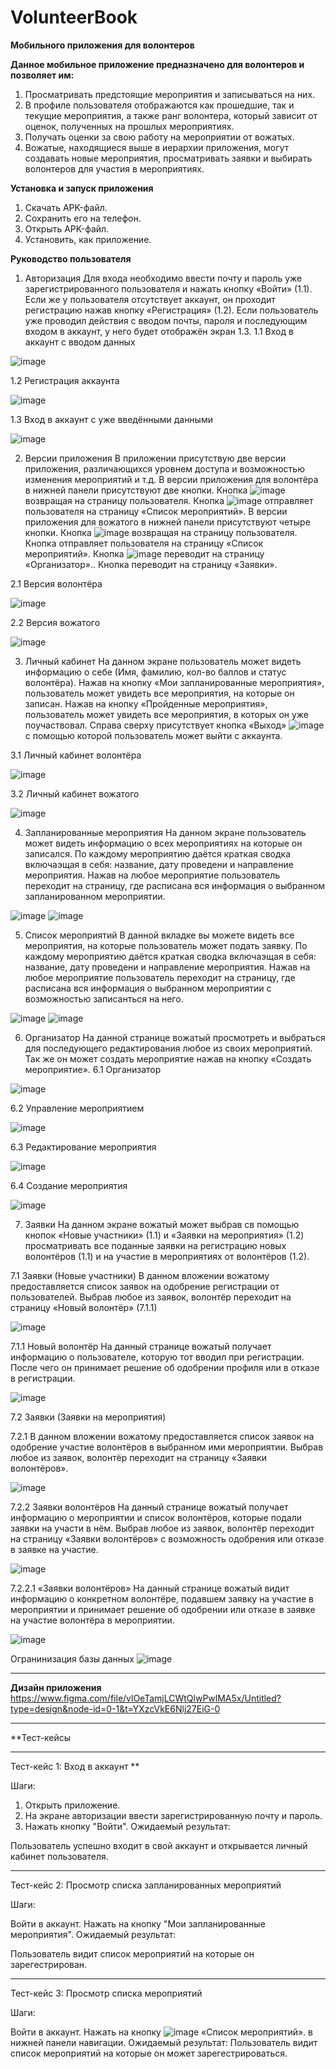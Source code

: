 # VolunteerBook

**Мобильного приложения для волонтеров**

**Данное мобильное приложение предназначено для волонтеров и позволяет им:**
1.	Просматривать предстоящие мероприятия и записываться на них.
2.	В профиле пользователя отображаются как прошедшие, так и текущие мероприятия, а также ранг волонтера, который зависит от оценок, полученных на прошлых мероприятиях.
3.	Получать оценки за свою работу на мероприятии от вожатых.
4.	Вожатые, находящиеся выше в иерархии приложения, могут создавать новые мероприятия, просматривать заявки и выбирать волонтеров для участия в мероприятиях.


**Установка и запуск приложения**
1.	Скачать APK-файл. 
2.	Сохранить его на телефон. 
3.	Открыть APK-файл. 
4.	Установить, как приложение.



**Руководство пользователя**
1. Авторизация
Для входа необходимо ввести почту и пароль уже зарегистрированного пользователя и нажать кнопку «Войти» (1.1). Если же у пользователя отсутствует аккаунт, он проходит регистрацию нажав кнопку «Регистрация» (1.2). Если пользователь уже проводил действия с вводом почты, пароля и последующим входом в аккаунт, у него будет отображён экран 1.3.
1.1 Вход в аккаунт с вводом данных
   
 ![image](https://github.com/EngiFire/VolunteerBook/assets/107999830/304ddedc-2128-4fec-843f-6c1df24f4d54)


1.2 Регистрация аккаунта

 ![image](https://github.com/EngiFire/VolunteerBook/assets/107999830/baabf571-e09e-4e40-bcd5-1b3ae581757a)


1.3 Вход в аккаунт с уже введёнными данными

![image](https://github.com/EngiFire/VolunteerBook/assets/107999830/fbcd5acb-f1f7-4a6e-bd91-940a4f0c4064)



2. Версии приложения
В приложении присутствую две версии приложения, различающихся уровнем доступа и возможностью изменения мероприятий и т.д.
В версии приложения для волонтёра в нижней панели присутствуют две кнопки. Кнопка ![image](https://github.com/EngiFire/VolunteerBook/assets/107999830/352b110d-c078-4aef-8549-f3aba619f7b7)
 возвращая на страницу пользователя. Кнопка ![image](https://github.com/EngiFire/VolunteerBook/assets/107999830/d40718a3-26bf-4047-b571-a74247af3f64)
 отправляет пользователя на страницу «Список мероприятий».
В версии приложения для вожатого в нижней панели присутствуют четыре кнопки. Кнопка ![image](https://github.com/EngiFire/VolunteerBook/assets/107999830/01b6d30a-f89e-4672-93e7-cbdbefd08f02)
 возвращая на страницу пользователя. Кнопка   отправляет пользователя на страницу «Список мероприятий». Кнопка ![image](https://github.com/EngiFire/VolunteerBook/assets/107999830/7210739b-35ba-4908-a391-34166b2e811b)  переводит на страницу «Организатор».. Кнопка   переводит на страницу «Заявки».


2.1 Версия волонтёра

![image](https://github.com/EngiFire/VolunteerBook/assets/107999830/80ddc0c2-f34d-4c8c-8a9c-c5749fa920e2)


2.2 Версия вожатого

![image](https://github.com/EngiFire/VolunteerBook/assets/107999830/a806733e-14be-4711-82b8-6f9166906aba)


3. Личный кабинет 
На данном экране пользователь может видеть информацию о себе (Имя, фамилию, кол-во баллов и статус волонтёра). Нажав на кнопку «Мои запланированные мероприятия», пользователь может увидеть все мероприятия, на которые он записан. Нажав на кнопку «Пройденные мероприятия», пользователь может увидеть все мероприятия, в которых он уже поучаствовал. Справа сверху присутствует кнопка «Выход» ![image](https://github.com/EngiFire/VolunteerBook/assets/107999830/87fe05cb-8007-4e41-b602-3adf2206a98b) с помощью которой пользователь может выйти с аккаунта.

3.1 Личный кабинет волонтёра

![image](https://github.com/EngiFire/VolunteerBook/assets/107999830/3d813b0e-1d12-45d7-af0f-45057e170ad2)


3.2 Личный кабинет вожатого

![image](https://github.com/EngiFire/VolunteerBook/assets/107999830/d9f0c4f9-0c34-4b2d-8029-93f7bc7dd03b)




4. Запланированные мероприятия
На данном экране пользователь может видеть информацию о всех мероприятиях на которые он записался. По каждому мероприятию даётся краткая сводка включаэщая в себя: название, дату проведени и направление мероприятия. Нажав на любое мероприятие пользователь переходит на страницу, где расписана вся информация о выбранном запланированном мероприятии.

![image](https://github.com/EngiFire/VolunteerBook/assets/107999830/87b8e27a-399d-4dda-bf6b-bbff73f4e2a4)
![image](https://github.com/EngiFire/VolunteerBook/assets/107999830/71cc58b0-1ebb-4180-8eab-a42a7299e918)


5.	Список мероприятий
В данной вкладке вы можете видеть все мероприятия, на которые пользователь может подать заявку. По каждому мероприятию даётся краткая сводка включаэщая в себя: название, дату проведени и направление мероприятия. Нажав на любое мероприятие пользователь переходит на страницу, где расписана вся информация о выбранном мероприятии с возможностью записанться на него.

![image](https://github.com/EngiFire/VolunteerBook/assets/107999830/07e7878d-baa0-4d4a-a543-38bdf557d1de)
![image](https://github.com/EngiFire/VolunteerBook/assets/107999830/d1c4b57f-ed50-4980-a36d-618590992fd0)




6.	Организатор
На данной странице вожатый просмотреть и выбраться для последующего редактирования любое из своих мероприятий. Так же он может создать мероприятие нажав на кнопку «Создать мероприятие».
6.1	Организатор
  	
![image](https://github.com/EngiFire/VolunteerBook/assets/107999830/7f0f4679-46cf-439c-9536-7172b461bebe)



6.2	Управление мероприятием

![image](https://github.com/EngiFire/VolunteerBook/assets/107999830/ac39fbdc-ceb9-4208-aa7d-5ef8fe06dad4)





6.3	Редактирование мероприятия

![image](https://github.com/EngiFire/VolunteerBook/assets/107999830/8edf7b8e-20e8-42f0-9e38-b621535fa8c5)




6.4	Создание мероприятия

![image](https://github.com/EngiFire/VolunteerBook/assets/107999830/e1ff8646-7dcc-4014-83f7-4ddf08c68d51)




7.	Заявки
На данном экране вожатый может выбрав св помощью кнопок «Новые
участники» (1.1) и «Заявки на мероприятия» (1.2) просматривать все поданные заявки на регистрацию новых волонтёров (1.1)  и на участие в мероприятиях от волонтёров (1.2).


7.1	Заявки (Новые участники)
В данном вложении вожатому предоставляется список заявок на одобрение регистрации от пользователей. Выбрав любое из заявок, волонтёр переходит на страницу «Новый волонтёр» (7.1.1)

![image](https://github.com/EngiFire/VolunteerBook/assets/107999830/ad49e167-ceb7-403a-a7eb-f99e742c8d1d)



7.1.1	Новый волонтёр
На данный странице вожатый получает информацию о пользователе, которую тот вводил при регистрации. После чего он принимает решение об одобрении профиля или в отказе в регистрации.

![image](https://github.com/EngiFire/VolunteerBook/assets/107999830/0fa4ca76-7b8b-4e26-8608-3b753ebc60b1)





7.2	Заявки (Заявки на мероприятия)


7.2.1	В данном вложении вожатому предоставляется список заявок на одобрение участие волонтёров в выбранном ими мероприятии. Выбрав любое из заявок, волонтёр переходит на страницу «Заявки волонтёров».

![image](https://github.com/EngiFire/VolunteerBook/assets/107999830/6934fe59-0e8a-4da5-aeac-ae62fde33929)





7.2.2	Заявки волонтёров
На данный странице вожатый получает информацию о мероприятии и список волонтёров, которые подали заявки на участи в нём. Выбрав любое из заявок, волонтёр переходит на страницу «Заявки волонтёров» с возможность одобрения или отказе в заявке на участие.

![image](https://github.com/EngiFire/VolunteerBook/assets/107999830/e009c4d4-3023-4daf-8313-54d20dd4e56b)




7.2.2.1	«Заявки волонтёров»
На данный странице вожатый видит информацию о конкретном волонтёре, подавшем заявку на участие в мероприятии и принимает решение об одобрении или отказе в заявке на участие волонтёра в мероприятии.

![image](https://github.com/EngiFire/VolunteerBook/assets/107999830/1040c378-9abc-46e5-a829-0b4ea5b455fb)




Огранинизация базы данных
![image](https://github.com/EngiFire/VolunteerBook/assets/107999830/6641b82e-9709-482b-baf1-e0784dd5fa4e)

________________________________________________________________________________________________________________________

**Дизайн приложения**
https://www.figma.com/file/vlOeTamjLCWtQlwPwlMA5x/Untitled?type=design&node-id=0-1&t=YXzcVkE6Nlj27EiG-0

________________________________________________________________________________________________________________________

**Тест-кейсы
_________________________________________________________

Тест-кейс 1: Вход в аккаунт
**

Шаги:
   1. Открыть приложение.
   2. На экране авторизации ввести зарегистрированную почту и пароль.
   3. Нажать кнопку "Войти".
Ожидаемый результат:

Пользователь успешно входит в свой аккаунт и открывается личный кабинет пользователя.

_________________________________________________________

Тест-кейс 2: Просмотр списка запланированных мероприятий

Шаги:

Войти в аккаунт.
Нажать на кнопку "Мои запланированные мероприятия".
Ожидаемый результат:

Пользователь видит список мероприятий на которые он зарегестрирован.

_________________________________________________________

Тест-кейс 3: Просмотр списка мероприятий

Шаги:

Войти в аккаунт.
Нажать на кнопку ![image](https://github.com/EngiFire/VolunteerBook/assets/107999830/44c9d593-5cb6-46f5-9ecd-4e866ffdd482) «Список мероприятий». в нижней панели навигации.
Ожидаемый результат:
Пользователь видит  список мероприятий на которые он может зарегестрироваться.
